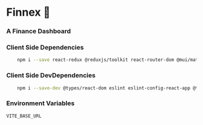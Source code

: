 # Finnex 🚀

### A Finance Dashboard

### Client Side Dependencies

```bash
    npm i --save react-redux @reduxjs/toolkit react-router-dom @mui/material @emotion/react @emotion/styled @mui/icons-material @mui/x-data-grid
```

### Client Side DevDependencies

```bash
    npm i --save-dev @types/react-dom eslint eslint-config-react-app @types/node
```

### Environment Variables

`VITE_BASE_URL`

